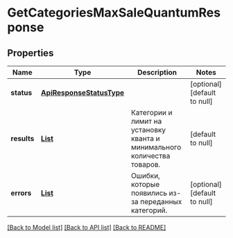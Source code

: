 # GetCategoriesMaxSaleQuantumResponse
## Properties

| Name | Type | Description | Notes |
|------------ | ------------- | ------------- | -------------|
| **status** | [**ApiResponseStatusType**](ApiResponseStatusType.md) |  | [optional] [default to null] |
| **results** | [**List**](MaxSaleQuantumDTO.md) | Категории и лимит на установку кванта и минимального количества товаров. | [default to null] |
| **errors** | [**List**](CategoryErrorDTO.md) | Ошибки, которые появились из-за переданных категорий. | [optional] [default to null] |

[[Back to Model list]](../README.md#documentation-for-models) [[Back to API list]](../README.md#documentation-for-api-endpoints) [[Back to README]](../README.md)

